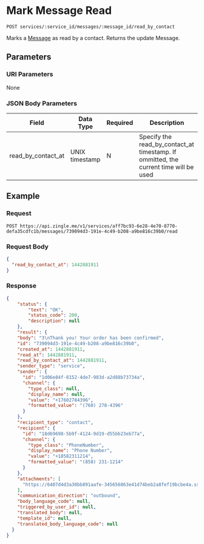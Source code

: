 # Mark Message Read

    POST services/:service_id/messages/:message_id/read_by_contact
    
Marks a [Message] as read by a contact. Returns the update Message.

## Parameters
### URI Parameters
None
### JSON Body Parameters
Field | Data Type | Required | Description
--- | --- | --- | ---
read_by_contact_at | UNIX timestamp| N | Specify the read_by_contact_at timestamp.  If ommitted, the current time will be used

## Example
### Request

    POST https://api.zingle.me/v1/services/aff7bc93-6e28-4e70-8770-defa35cdfc1b/messages/739094d3-191e-4c49-b208-a9be816c39b0/read
### Request Body 
```json
{
  "read_by_contact_at": 1442881911
}
```
### Response
``` json
{
    "status": {
        "text": "OK",
        "status_code": 200,
        "description": null
    },
    "result": {
    "body": "3\nThank you! Your order has been confirmed",
    "id": "739094d3-191e-4c49-b208-a9be816c39b0",
    "created_at": 1442881911,
    "read_at": 1442881911,
    "read_by_contact_at": 1442881911,
    "sender_type": "service",
    "sender": {
      "id": "1d06e84f-8152-4de7-983d-a2d88b73734a",
      "channel": {
        "type_class": null,
        "display_name": null,
        "value": "+17602784396",
        "formatted_value": "(760) 278-4396"
      }
    },
    "recipient_type": "contact",
    "recipient": {
      "id": "18d69698-5b9f-4124-9d19-d55bb23eb77a",
      "channel": {
        "type_class": "PhoneNumber",
        "display_name": "Phone Number",
        "value": "+18582311214",
        "formatted_value": "(858) 231-1214"
      }
    },
    "attachments": [
      "https://6407d4d3a30bb891aafe-345656863e41d74beb2a8fef19bcbe4a.ssl.cf1.rackcdn.com/attachment_5713.gif"
    ],
    "communication_direction": "outbound",
    "body_language_code": null,
    "triggered_by_user_id": null,
    "translated_body": null,
    "template_id": null,
    "translated_body_language_code": null
  }
}
```
[Message]: README.md
